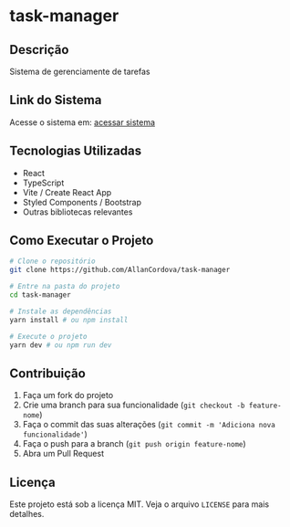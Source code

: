 # task-manager

## Descrição

Sistema de gerenciamente de tarefas

## Link do Sistema

Acesse o sistema em: [acessar sistema](https://allancordova.github.io/task-manager/)

## Tecnologias Utilizadas

- React
- TypeScript
- Vite / Create React App
- Styled Components / Bootstrap
- Outras bibliotecas relevantes

## Como Executar o Projeto

```sh
# Clone o repositório
git clone https://github.com/AllanCordova/task-manager

# Entre na pasta do projeto
cd task-manager

# Instale as dependências
yarn install # ou npm install

# Execute o projeto
yarn dev # ou npm run dev
```

## Contribuição

1. Faça um fork do projeto
2. Crie uma branch para sua funcionalidade (`git checkout -b feature-nome`)
3. Faça o commit das suas alterações (`git commit -m 'Adiciona nova funcionalidade'`)
4. Faça o push para a branch (`git push origin feature-nome`)
5. Abra um Pull Request

## Licença

Este projeto está sob a licença MIT. Veja o arquivo `LICENSE` para mais detalhes.

